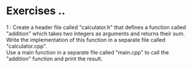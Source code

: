 # Exercises ..

1 : Create a header file called "calculator.h" that defines a function called "addition" which takes two integers as arguments and returns their sum.  
Write the implementation of this function in a separate file called "calculator.cpp".  
Use a main function in a separate file called "main.cpp" to call the "addition" function and print the result.
